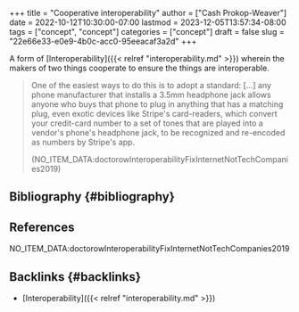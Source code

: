 +++
title = "Cooperative interoperability"
author = ["Cash Prokop-Weaver"]
date = 2022-10-12T10:30:00-07:00
lastmod = 2023-12-05T13:57:34-08:00
tags = ["concept", "concept"]
categories = ["concept"]
draft = false
slug = "22e66e33-e0e9-4b0c-acc0-95eeacaf3a2d"
+++

A form of [Interoperability]({{< relref "interoperability.md" >}}) wherein the makers of two things cooperate to ensure the things are interoperable.

> One of the easiest ways to do this is to adopt a standard: [...] any phone manufacturer that installs a 3.5mm headphone jack allows anyone who buys that phone to plug in anything that has a matching plug, even exotic devices like Stripe's card-readers, which convert your credit-card number to a set of tones that are played into a vendor's phone's headphone jack, to be recognized and re-encoded as numbers by Stripe's app.
>
> (NO_ITEM_DATA:doctorowInteroperabilityFixInternetNotTechCompanies2019)


## Bibliography {#bibliography}

## References

<style>.csl-entry{text-indent: -1.5em; margin-left: 1.5em;}</style><div class="csl-bib-body">
  <div class="csl-entry">NO_ITEM_DATA:doctorowInteroperabilityFixInternetNotTechCompanies2019</div>
</div>


## Backlinks {#backlinks}

-   [Interoperability]({{< relref "interoperability.md" >}})
